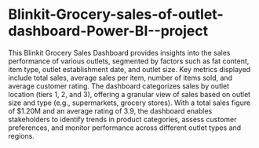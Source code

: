 # Blinkit-Grocery-sales-of-outlet-dashboard-Power-BI--project
This Blinkit Grocery Sales Dashboard provides insights into the sales performance of various outlets, segmented by factors such as fat content, item type, outlet establishment date, and outlet size. Key metrics displayed include total sales, average sales per item, number of items sold, and average customer rating. The dashboard categorizes sales by outlet location (tiers 1, 2, and 3), offering a granular view of sales based on outlet size and type (e.g., supermarkets, grocery stores). With a total sales figure of $1.20M and an average rating of 3.9, the dashboard enables stakeholders to identify trends in product categories, assess customer preferences, and monitor performance across different outlet types and regions.
